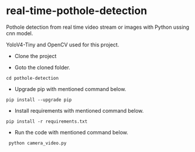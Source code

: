 # real-time-pothole-detection
Pothole detection from real time video stream or images with Python ussing cnn model.

YoloV4-Tiny and OpenCV used for this project.

- Clone the project

- Goto the cloned folder.
```
cd pothole-detection

```
- Upgrade pip with mentioned command below.
```
pip install --upgrade pip
```
- Install requirements with mentioned command below.
```
pip install -r requirements.txt
```
- Run the code with mentioned command below.

` python camera_video.py`





